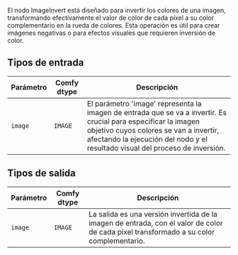 



El nodo ImageInvert está diseñado para invertir los colores de una imagen, transformando efectivamente el valor de color de cada píxel a su color complementario en la rueda de colores. Esta operación es útil para crear imágenes negativas o para efectos visuales que requieren inversión de color.
## Tipos de entrada

| Parámetro | Comfy dtype | Descripción |
|-----------|-------------|-------------|
| `image`   | `IMAGE`     | El parámetro 'image' representa la imagen de entrada que se va a invertir. Es crucial para especificar la imagen objetivo cuyos colores se van a invertir, afectando la ejecución del nodo y el resultado visual del proceso de inversión. |

## Tipos de salida

| Parámetro | Comfy dtype | Descripción |
|-----------|-------------|-------------|
| `image`   | `IMAGE`     | La salida es una versión invertida de la imagen de entrada, con el valor de color de cada píxel transformado a su color complementario. |